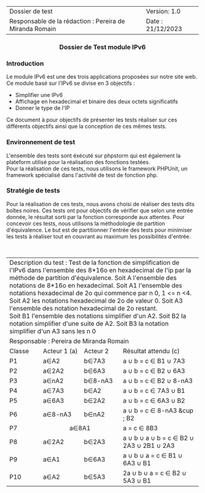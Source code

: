 
<table>
<tr> <td> Dossier de test</td> <td> Version: 1.0</td></tr>
<tr> <td> Responsable de la rédaction : Pereira de Miranda Romain </td> <td> Date : 21/12/2023</td></tr>
</table>
<h3 align="center"  ><strong> Dossier de Test module IPv6 </strong></h3>

<h3> Introduction </h3>

Le module IPv6 est une des trois applications proposées sur notre site web. <br>
Ce module basé sur l'IPv6 se divise en 3 objectifs :
<ul> 
<li> Simplifier une IPv6</li> 
<li> Affichage en hexadecimal et binaire des deux octets significatifs</li>
<li> Donner le type de l'IP </li>
</ul>
 Ce document à pour objectifs de présenter les tests réaliser sur ces différents objectifs ainsi que la conception de ces mêmes tests.

<h3> Environnement de test </h3>

L'ensemble des tests sont éxécuté sur phpstorm qui est également la plateform utilisé pour la réalisation des fonctions testées. <br>
Pour la réalisation de ces tests, nous utilisons le framework PHPUnit, un framework spécialisé dans l'activité de test de fonction php.

<h3> Stratégie de tests </h3>

Pour la réalisation de ces tests, nous avons choisi de réaliser des tests dits boîtes noires.
Ces tests ont pour objectifs de vérifier que selon une entrée donnée, le résultat sorti par la fonction corresponde aux attentes.
Pour concevoir ces tests, nous utilisons la méthodologie de partition d'équivalence.
Le but est de partitionner l'entrée des tests pour minimiser les tests à réaliser tout en couvrant au maximum les possibilités d'entrée.

<br>

<table>
<tr> <td colspan="4"> 
Description du test : Test de la fonction de simplification de l'IPv6 dans l'ensemble des 8*16o en hexadecimal de l'ip par la méthode de partition d'équivalence.
Soit A l'ensemble des notations de 8*16o en hexadecimal. Soit A1 l'ensemble des notations hexadecimal de 2o qui commence par n 0, 1 <= n <4. Soit A2 les notations hexadecimal de 2o de valeur 0. Soit A3 l'ensemble des notation hexadecimal de 2o restant. <br>
Soit B1 l'ensemble des notations simplifier d'un A2. Soit B2 la notation simplifier d'une suite de A2. Soit B3 la notation simplifier d'un A3 sans les n 0
</td>
</tr>
<tr> <td colspan="4"> Responsable : Pereira de Miranda Romain</td> </tr>
<tr> <td> Classe </td> <td> Acteur 1 (a) </td>  <td> Acteur 2 </td> <td> Résultat attendu (c) </td></tr>
<tr> <td> P1 </td> <td> a∈A2 </td> <td> b∈7A3 </td> <td> a &cup; b = c ∈ B1 &cup; 7A3 </td></tr>
<tr> <td> P2 </td> <td> a∈2A2 </td> <td> b∈6A3</td> <td> a &cup; b = c ∈ B2 &cup; 6A3 </td></tr>
<tr> <td> P3 </td> <td> a∈nA2 </td> <td> b∈8-nA3 </td> <td> a &cup; b = c ∈ B2 &cup; 8-nA3</td></tr>
<tr> <td> P4 </td> <td> a∈7A3 </td> <td> b∈A2 </td> <td> a &cup; b = c ∈ 7A3 &cup; B1</td></tr>
<tr> <td> P5 </td> <td> a∈6A3 </td> <td> b∈2A2 </td> <td> a &cup; b = c ∈ 6A3 &cup; B2</td></tr>
<tr> <td> P6 </td> <td> a∈8-nA3</td> <td> b∈nA2 </td> <td> a &cup; b = c ∈ 8-nA3 &cup ; B2</td></tr>
<tr> <td> P7 </td> <td colspan = 2 align="center"> a∈8A1 </td> <td> a = c ∈ 8B3 </td></tr>
<tr> <td> P8 </td> <td> a∈2A2</td> <td> b∈2A3</td> <td> a &cup; b &cup; a &cup; b = c ∈ B2 &cup; 2A3 &cup; 2B1 &cup; 2A3</td></tr>
<tr> <td> P9 </td> <td> a∈A1 </td> <td> b∈6A3</td> <td> a &cup; b &cup; a = c ∈ B1 &cup; 6A3 &cup; B1 </td></tr>
<tr> <td> P10 </td> <td> a∈A2 </td> <td> b∈5A3 </td> <td> 2a &cup; b &cup; a = c ∈ B2 &cup; 5A3 &cup; B1 </td> </tr>
</table>